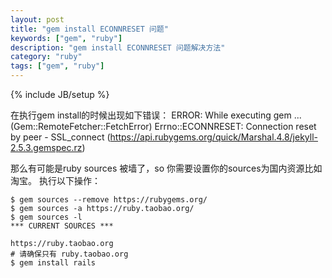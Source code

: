 ```yaml
---
layout: post
title: "gem install ECONNRESET 问题"
keywords: ["gem", "ruby"]
description: "gem install ECONNRESET 问题解决方法"
category: "ruby"
tags: ["gem", "ruby"]
---
```

{% include JB/setup %}

在执行gem install的时候出现如下错误：
ERROR:  While executing gem ... (Gem::RemoteFetcher::FetchError)
    Errno::ECONNRESET: Connection reset by peer - SSL_connect (https://api.rubygems.org/quick/Marshal.4.8/jekyll-2.5.3.gemspec.rz)

那么有可能是ruby sources 被墙了，so  你需要设置你的sources为国内资源比如淘宝。
执行以下操作：

```
$ gem sources --remove https://rubygems.org/
$ gem sources -a https://ruby.taobao.org/
$ gem sources -l
*** CURRENT SOURCES ***

https://ruby.taobao.org
# 请确保只有 ruby.taobao.org
$ gem install rails
```
